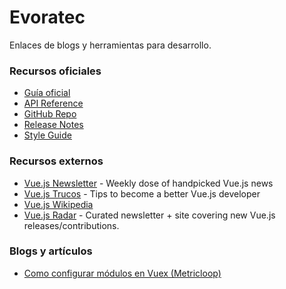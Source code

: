 # Evoratec
Enlaces de blogs y herramientas para desarrollo.


### Recursos oficiales

- [Guía oficial](http://vuejs.org/guide/)
- [API Reference](http://vuejs.org/api/)
- [GitHub Repo](https://github.com/vuejs/vue)
- [Release Notes](https://github.com/vuejs/vue/releases)
- [Style Guide](https://vuejs.org/v2/style-guide/)

### Recursos externos

- [Vue.js Newsletter](http://vue-newsletter.com/) - Weekly dose of handpicked Vue.js news
- [Vue.js Trucos](http://vuetips.com) - Tips to become a better Vue.js developer
- [Vue.js Wikipedia](https://en.wikipedia.org/wiki/Vue.js)
- [Vue.js Radar](https://www.vuejsradar.com) - Curated newsletter + site covering new Vue.js releases/contributions.

### Blogs y artículos

- [Como configurar módulos en Vuex (Metricloop)](https://metricloop.com/blog/how-to-set-up-modules-in-vuex)

